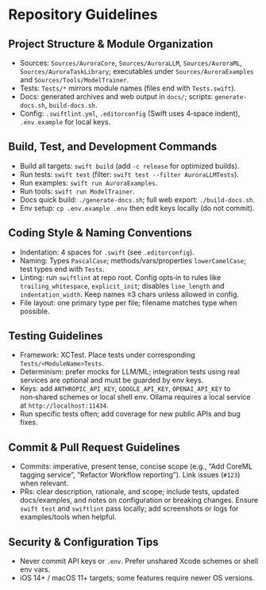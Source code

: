 # Repository Guidelines

## Project Structure & Module Organization
- Sources: `Sources/AuroraCore`, `Sources/AuroraLLM`, `Sources/AuroraML`, `Sources/AuroraTaskLibrary`; executables under `Sources/AuroraExamples` and `Sources/Tools/ModelTrainer`.
- Tests: `Tests/*` mirrors module names (files end with `Tests.swift`).
- Docs: generated archives and web output in `docs/`; scripts: `generate-docs.sh`, `build-docs.sh`.
- Config: `.swiftlint.yml`, `.editorconfig` (Swift uses 4‑space indent), `.env.example` for local keys.

## Build, Test, and Development Commands
- Build all targets: `swift build` (add `-c release` for optimized builds).
- Run tests: `swift test` (filter: `swift test --filter AuroraLLMTests`).
- Run examples: `swift run AuroraExamples`.
- Run tools: `swift run ModelTrainer`.
- Docs quick build: `./generate-docs.sh`; full web export: `./build-docs.sh`.
- Env setup: `cp .env.example .env` then edit keys locally (do not commit).

## Coding Style & Naming Conventions
- Indentation: 4 spaces for `.swift` (see `.editorconfig`).
- Naming: Types `PascalCase`; methods/vars/properties `lowerCamelCase`; test types end with `Tests`.
- Linting: run `swiftlint` at repo root. Config opts‐in to rules like `trailing_whitespace`, `explicit_init`; disables `line_length` and `indentation_width`. Keep names ≥3 chars unless allowed in config.
- File layout: one primary type per file; filename matches type when possible.

## Testing Guidelines
- Framework: XCTest. Place tests under corresponding `Tests/<ModuleName>Tests`.
- Determinism: prefer mocks for LLM/ML; integration tests using real services are optional and must be guarded by env keys.
- Keys: add `ANTHROPIC_API_KEY`, `GOOGLE_API_KEY`, `OPENAI_API_KEY` to non‑shared schemes or local shell env. Ollama requires a local service at `http://localhost:11434`.
- Run specific tests often; add coverage for new public APIs and bug fixes.

## Commit & Pull Request Guidelines
- Commits: imperative, present tense, concise scope (e.g., “Add CoreML tagging service”, “Refactor Workflow reporting”). Link issues (`#123`) when relevant.
- PRs: clear description, rationale, and scope; include tests, updated docs/examples, and notes on configuration or breaking changes. Ensure `swift test` and `swiftlint` pass locally; add screenshots or logs for examples/tools when helpful.

## Security & Configuration Tips
- Never commit API keys or `.env`. Prefer unshared Xcode schemes or shell env vars.
- iOS 14+ / macOS 11+ targets; some features require newer OS versions.
